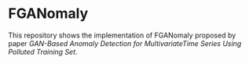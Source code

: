 # FGANomaly
This repository shows the implementation of FGANomaly proposed by paper *GAN-Based Anomaly Detection for MultivariateTime Series Using Polluted Training Set*.
